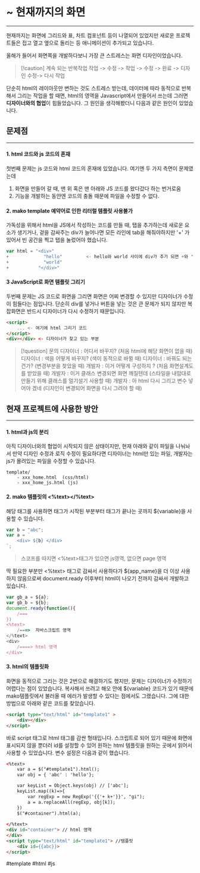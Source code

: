 #  ~ 현재까지의 화면
---
현재까지는 화면에 그리드와 표, 차트 컴포넌트 등이 나열되어 있었지만 새로운 프로젝트들은 접고 열고 옆으로 돌리는 등 애니메이션이 추가되고 있습니다.

올해가 들어서 화면쪽을 개발하다보니 가장 큰 스트레스는 화면 디자인이었습니다. 

> [!caution] 계속 되는 반복작업
> 작업 -> 수정 -> 작업 -> 수정 -> 완료 -> 디자인 수정->  다시 작업

단순히 html의 레이아웃만 변하는 것도 스트레스 받는데, 데이터에 따라 동적으로 반복해서 그리는 작업을 할 때면, html의 영역을 Javascript에서 만들어서 쓰는데 그러면 **디자이너와의 협업**이 힘들었습니다.  그 원인을 생각해봤더니 다음과 같은 원인이 있었습니다.

## 문제점
---
#### 1. html 코드와 js 코드의 혼재
첫번째 문제는 js 코드와 html 코드의 혼재에 있었습니다. 여기엔 두 가지 측면이 문제였는데

1. 화면을 만들어 갈 때, 맨 위 혹은 맨 아래와 JS 코드를 왔다갔다 하는 번거로움
2. 기능을 개발하는 동안엔 코드의 충돌 때문에 파일을 수정할 수 없다.


#### 2. mako template 예약어로 인한 리터럴 템플릿 사용불가
가독성을 위해서 html을 JS에서 작성하는 코드를 만들 때, 탭을 추가하는데 새로운 요소가 생기거나, 겉을 감싸주는 div가 늘어나면 모든 라인에 tab을 해줘야하지만 '+' 가 있어서 빈 공간을 찍고 탭을 눌렀어야 했습니다.
```javascript
var html = "<div>"
+             "hello"         <- hello와 world 사이에 div가 추가 되면 +와 ""사이를 클릭하고 탭을 한다.
+             "world"
+           "</div>"
```

#### 3 JavaScript로 화면 템플릿 그리기
두번째 문제는 JS 코드로 화면을 그리면 화면은 어찌 변경할 수 있지만 디자이너가 수정이 힘들다는 점입니다. 
단순히 div를 넣거나 버튼을 넣는 것은 큰 문제가 되지 않지만 복잡화면은 반드시 디자이너가 다시 수정하기 때문입니다.

```html
<script>
	... <- 여기에 html 그리기 코드
</script>
<div></div> <- 디자이너가 찾고 있는 부분
```


>[!question] 문의
>디자이너 : 어디서 바꾸지? (처음 html에 해당 화면이 없을 때)
>디자이너 : 색을 어떻게 바꾸지? (색이 동적으로 바뀔 때)
>디자이너 : 바꿔도 되는 건가? (변경부분을 찾았을 때)
>개발자 : 이거 어떻게 구성하지 ? (처음 화면설계도를 받았을 때)
>개발자 : 이거 클래스 변경되면 화면 깨질텐데 (스타일을 내맘대로 만들기 위해 클래스를 얼기설기 사용할 때)
>개발자 : 아 html 다시 그리고 변수 넣어야 겠네 (디자인이 변경되어 화면을 다시 그려야 할 때)

#### 
## 현재 프로젝트에 사용한 방안
---
#### 1. html과 js의 분리
아직 디자이너와의 협업이 시작되지 않은 상태이지만, 현재 아래와 같이 파일을 나눠놔서 만약 디자인 수정과 로직 수정이 필요하다면 디자이너는 html만 있는 파일, 개발자는 js가 몰려있는 파일을 수정할 수 있습니다.
```file system
template/
	- xxx_home.html  (css/html)
	- xxx_home_js.html (js)
```

#### 2. mako 템플릿의 <%text></%text>
해당 태그를 사용하면 태그가 시작된 부분부터 태그가 끝나는 곳까지 ${variable}을 사용할 수 있습니다.

```javascript
var b = "abc";
var a = `
	<div> ${b} </div>
`;
```
> 스코프를 따지면 <%text>태그가 있으면 js영역, 없으면 page 영역

딱 필요한 부분만 <%text> 태그로 감싸서 사용하다가 ${app_name}을 더 이상 사용하지 않음으로써 document.ready 이후부터 html이 나오기 전까지 감싸서 개발하고 있습니다.

```javascript
var gb_a = ${a};
var gb_b = ${b};
document.ready(function(){
	/===
})
<%text>
    /===>  자바스크립트 영역
</%text>
<div>
	/====> html 영역
</div>
```

#### 3. html의 템플릿화
화면을 동적으로 그리는 것은 2번으로 해결하기도 했지만, 문제는 디자이너가 수정하기 어렵다는 점이 있었습니다. 복사해서 쓰려고 해오 안에 ${variable} 코드가 있기 때문에 mako템플릿에서 불러올 때 에러가 발생할 수 있다는 점에서도 그랬습니다. 그에 대한 방법으로 아래와 같은 코드를 찾았습니다.

```html
<script type="text/html" id="template1" >
	<div></div>
</script>
```

바로 script 태그로 html 태그를 감싼 형태입니다. 스크립트로 되어 있기 때문에 화면에 표시되지 않을 뿐더러  id를 설정할 수 있어 원하는 html 템플릿을 원하는 곳에서 읽어서 사용할 수 있었습니다.
변수 설정은 다음과 같이 했습니다.

```html
<%text>
	var a = $("#template1").html();
	var obj = { 'abc' : 'hello'};

	var keyList = Object.keys(obj) // ['abc'];
	keyList.map((k)=>{
		var regExp = new RegExp('{{'+ k+'}}', "gi");
		a = a.replaceAll(regExp, obj[k]);
	})
	$("#container").html(a);
	
</%text>
<div id="container"> // html 영역
</div>
<script type="text/html" id="template1"> //템플릿
	<div id={{abc}}>
</script>
```

#template
#html
#js 